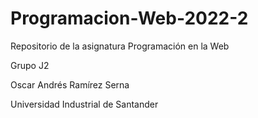 <h1>Programacion-Web-2022-2</h1>
<p>Repositorio de la asignatura Programación en la Web</p>
<p>Grupo J2</p>
<p>Oscar Andrés Ramírez Serna</p>
<p>Universidad Industrial de Santander</p>
